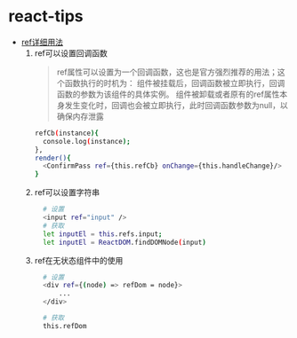 # react-tips

- [ref详细用法](https://segmentfault.com/a/1190000008665915)
  1. ref可以设置回调函数
      > ref属性可以设置为一个回调函数，这也是官方强烈推荐的用法；这个函数执行的时机为：
      > 组件被挂载后，回调函数被立即执行，回调函数的参数为该组件的具体实例。
      > 组件被卸载或者原有的ref属性本身发生变化时，回调也会被立即执行，此时回调函数参数为null，以确保内存泄露
      ``` bash
      refCb(instance){
        console.log(instance);
      },
      render(){
        <ConfirmPass ref={this.refCb} onChange={this.handleChange}/>
      }
      ```
  2. ref可以设置字符串
      ``` bash
        # 设置
        <input ref="input" />
        # 获取
        let inputEl = this.refs.input;
        let inputEl = ReactDOM.findDOMNode(input)
      ```
  3. ref在无状态组件中的使用
      ``` bash
        # 设置
        <div ref={(node) => refDom = node}>
            ...
        </div>

        # 获取
        this.refDom
      ```